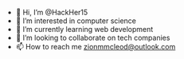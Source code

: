 - 👋 Hi, I’m @HackHer15
- 👀 I’m interested in computer science
- 🌱 I’m currently learning web development
- 💞️ I’m looking to collaborate on tech companies
- 📫 How to reach me zionmmcleod@outlook.com

<!---
HackHer15/HackHer15 is a ✨ special ✨ repository because its `README.md` (this file) appears on your GitHub profile.
You can click the Preview link to take a look at your changes.
--->
